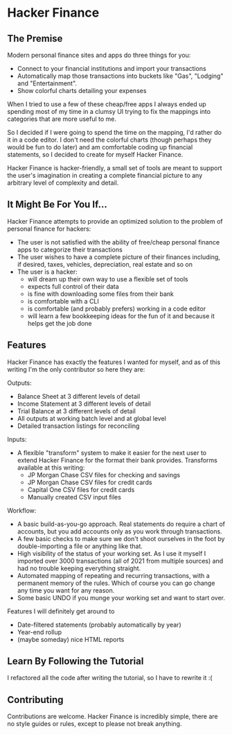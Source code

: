 # Hacker Finance

## The Premise

Modern personal finance sites and apps do three things for you:
* Connect to your financial institutions and import your transactions
* Automatically map those transactions into buckets like "Gas", "Lodging"
  and "Entertainment".  
* Show colorful charts detailing your expenses

When I tried to use a few of these cheap/free apps I always ended up
spending most of my time in a clumsy UI trying to fix the mappings into
categories that are more useful to me.

So I decided if I were going to spend the time on the mapping,
I'd rather do it in a code editor.  I don't need the colorful
charts (though perhaps they would be fun to do later) and 
am comfortable coding up financial statements, so I decided
to create for myself Hacker Finance.

Hacker Finance is hacker-friendly, a small set of tools are meant
to support the user's imagination in creating a complete financial
picture to any arbitrary level of complexity and detail.

## It Might Be For You If...

Hacker Finance attempts to provide an optimized solution to the
problem of personal finance for hackers:
* The user is not satisfied with the ability of free/cheap
  personal finance apps to categorize their transactions
* The user wishes to have a complete picture of their finances
  including, if desired, taxes, vehicles, depreciation, real estate
  and so on
* The user is a hacker:
    * will dream up their own way to use a flexible set of tools
    * expects full control of their data
    * is fine with downloading some files from their bank
    * is comfortable with a CLI
    * is comfortable (and probably prefers) working in a code editor
    * will learn a few bookkeeping ideas for the fun of it and
      because it helps get the job done

## Features

Hacker Finance has exactly the features I wanted for myself,
and as of this writing I'm the only contributor so here they are:

Outputs:
* Balance Sheet at 3 different levels of detail
* Income Statement at 3 different levels of detail
* Trial Balance at 3 different levels of detail
* All outputs at working batch level and at global level
* Detailed transaction listings for reconciling

Inputs:
* A flexible "transform" system to make it easier for
  the next user to extend Hacker Finance for the format their
  bank provides.  Transforms available at this writing:
  * JP Morgan Chase CSV files for checking and savings
  * JP Morgan Chase CSV files for credit cards
  * Capital One CSV files for credit cards
  * Manually created CSV input files

Workflow:
* A basic build-as-you-go approach.  Real statements do
  require a chart of accounts, but you add accounts only
  as you work through transactions.
* A few basic checks to make sure we don't shoot ourselves
  in the foot by double-importing a file or anything like that.
* High visibility of the status of your working set.  As I
  use it myself I imported over 3000 transactions (all of 2021 from
  multiple sources) and had no trouble keeping everything straight.
* Automated mapping of repeating and recurring transactions, 
  with a permanent memory of the rules.  Which of course you can
  go change any time you want for any reason.
* Some basic UNDO if you munge your working set and want to
  start over.

Features I will definitely get around to
* Date-filtered statements (probably automatically by year)
* Year-end rollup 
* (maybe someday) nice HTML reports

## Learn By Following the Tutorial

I refactored all the code after writing the tutorial, so I have
to rewrite it :(

## Contributing

Contributions are welcome.  Hacker Finance is incredibly simple,
there are no style guides or rules, except to please not break
anything.
